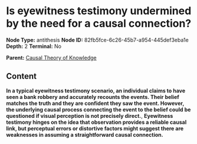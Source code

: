 # Is eyewitness testimony undermined by the need for a causal connection?

**Node Type:** antithesis
**Node ID:** 82fb5fce-6c26-45b7-a954-445def3eba1e
**Depth:** 2
**Terminal:** No

**Parent:** [Causal Theory of Knowledge](causal-theory-of-knowledge.md)

## Content

**In a typical eyewitness testimony scenario, an individual claims to have seen a bank robbery and accurately recounts the events. Their belief matches the truth and they are confident they saw the event. However, the underlying causal process connecting the event to the belief could be questioned if visual perception is not precisely direct.**, **Eyewitness testimony hinges on the idea that observation provides a reliable causal link, but perceptual errors or distortive factors might suggest there are weaknesses in assuming a straightforward causal connection.**
